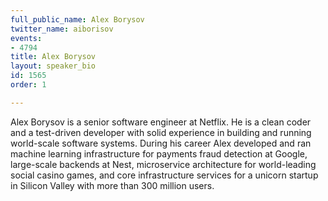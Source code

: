 ```yaml
---
full_public_name: Alex Borysov
twitter_name: aiborisov
events:
- 4794
title: Alex Borysov
layout: speaker_bio
id: 1565
order: 1

---
```

Alex Borysov is a senior software engineer at Netflix. He is a clean coder and a test-driven developer with solid experience in building and running world-scale software systems. During his career Alex developed and ran machine learning infrastructure for payments fraud detection at Google, large-scale backends at Nest, microservice architecture for world-leading social casino games, and core infrastructure services for a unicorn startup in Silicon Valley with more than 300 million users.